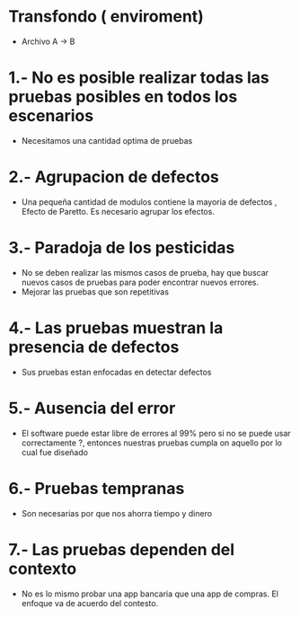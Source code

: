 # Transfondo ( enviroment)
* Archivo A -> B 

# 1.- No es posible realizar todas las pruebas posibles en todos los escenarios
* Necesitamos una cantidad optima de pruebas

# 2.- Agrupacion de defectos
* Una pequeña cantidad de modulos contiene la mayoria de defectos , Efecto de Paretto. Es necesario agrupar los efectos.

# 3.- Paradoja de los pesticidas
* No se deben realizar las mismos casos de prueba, hay que buscar nuevos casos de pruebas para poder encontrar nuevos errores.
* Mejorar las pruebas que son repetitivas

# 4.- Las pruebas muestran la presencia de defectos
* Sus pruebas estan enfocadas en detectar defectos

# 5.- Ausencia del error
* El software puede estar libre de errores al 99% pero si no se puede usar correctamente ?, entonces nuestras pruebas cumpla on aquello por lo cual fue diseñado

# 6.- Pruebas tempranas
* Son necesarias por que nos ahorra tiempo y dinero

# 7.- Las pruebas dependen del contexto
* No es lo mismo probar una app bancaria que una app de compras. El enfoque va de acuerdo del contesto.